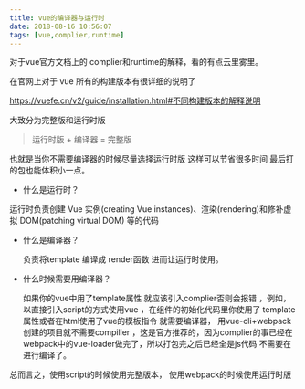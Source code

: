 ```yaml
---
title: vue的编译器与运行时
date: 2018-08-16 10:56:07
tags: [vue,complier,runtime]
---
```


对于vue官方文档上的 complier和runtime的解释，看的有点云里雾里。

<!-- more -->

在官网上对于 vue 所有的构建版本有很详细的说明了

https://vuefe.cn/v2/guide/installation.html#不同构建版本的解释说明

大致分为完整版和运行时版

 > 运行时版 + 编译器 = 完整版

也就是当你不需要编译器的时候尽量选择运行时版 这样可以节省很多时间 最后打的包也能体积小一点。

- 什么是运行时？

 运行时负责创建 Vue 实例(creating Vue instances)、渲染(rendering)和修补虚拟 DOM(patching virtual DOM) 等的代码

- 什么是编译器？

  负责将template 编译成 render函数 进而让运行时使用。

- 什么时候需要用编译器？

  如果你的vue中用了template属性 就应该引入complier否则会报错 ，例如，以直接引入script的方式使用vue ，在组件的初始化代码里你使用了 template属性或者在html使用了vue的模板指令 就需要编译器，
  用vue-cli+webpack 创建的项目就不需要compilier ，这是官方推荐的，因为complier的事已经在webpack中的vue-loader做完了，所以打包完之后已经全是js代码 不需要在进行编译了。


总而言之，使用script的时候使用完整版本， 使用webpack的时候使用运行时版
